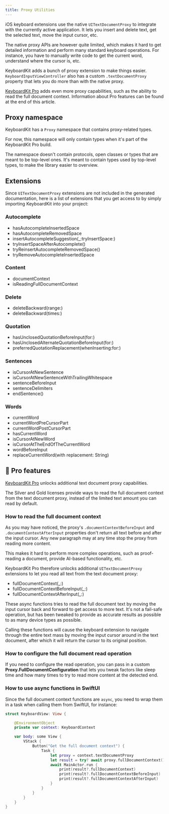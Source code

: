 ```yaml
---
title: Proxy Utilities
---
```


iOS keyboard extensions use the native `UITextDocumentProxy` to integrate with the currently active application. It lets you insert and delete text, get the selected text, move the input cursor, etc.

The native proxy APIs are however quite limited, which makes it hard to get detailed information and perform many standard keyboard operations. For instance, you have to manually write code to get the current word, understand where the cursor is, etc.

KeyboardKit adds a bunch of proxy extension to make things easier. ``KeyboardInputViewController`` also has a custom ``.textDocumentProxy`` property that lets you do more than with the native proxy. 

[KeyboardKit Pro][Pro] adds even more proxy capabilities, such as the ability to read the full document context. Information about Pro features can be found at the end of this article. 



## Proxy namespace

KeyboardKit has a ``Proxy`` namespace that contains proxy-related types.

For now, this namespace will only contain types when it's part of the KeyboardKit Pro build.

The namespace doesn't contain protocols, open classes or types that are meant to be top-level ones. It's meant to contain types used by top-level types, to make the library easier to overview.



## Extensions

Since `UITextDocumentProxy` extensions are not included in the generated documentation, here is a list of extensions that you get access to by simply importing KeyboardKit into your project:


### Autocomplete

- hasAutocompleteInsertedSpace
- hasAutocompleteRemovedSpace
- insertAutocompleteSuggestion(_:tryInsertSpace:)
- tryInsertSpaceAfterAutocomplete()
- tryReinsertAutocompleteRemovedSpace()
- tryRemoveAutocompleteInsertedSpace

### Content

- documentContext  
- isReadingFullDocumentContext

### Delete

- deleteBackward(range:)
- deleteBackward(times:)

### Quotation

- hasUnclosedQuotationBeforeInput(for:)
- hasUnclosedAlternateQuotationBeforeInput(for:)
- preferredQuotationReplacement(whenInserting:for:)

### Sentences

- isCursorAtNewSentence
- isCursorAtNewSentenceWithTrailingWhitespace
- sentenceBeforeInput
- sentenceDelimiters
- endSentence()

### Words

- currentWord
- currentWordPreCursorPart
- currentWordPostCursorPart
- hasCurrentWord
- isCursorAtNewWord
- isCursorAtTheEndOfTheCurrentWord
- wordBeforeInput
- replaceCurrentWord(with replacement: String)



## 👑 Pro features

[KeyboardKit Pro][Pro] unlocks additional text document proxy capabilities.

The Silver and Gold licenses provide ways to read the full document context from the text document proxy, instead of the limited text amount you can read by default.


### How to read the full document context

As you may have noticed, the proxy's `.documentContextBeforeInput` and `.documentContextAfterInput` properties don't return all text before and after the input cursor. Any new paragraph may at any time stop the proxy from reading more content.

This makes it hard to perform more complex operations, such as proof-reading a document, provide AI-based functionality, etc.

KeyboardKit Pro therefore unlocks additional `UITextDocumentProxy` extensions to let you read all text from the text document proxy:

- fullDocumentContext(_:)
- fullDocumentContextBeforeInput(_:)
- fullDocumentContextAfterInput(_:)

These async functions tries to read the full document text by moving the input cursor back and forward to get access to more text. It's not a fail-safe operation, but has been tweaked to provide as accurate results as possible to as many device types as possible.

Calling these functions will cause the keyboard extension to navigate through the entire text mass by moving the input cursor around in the text document, after which it will return the cursor to its original position.


### How to configure the full document read operation

If you need to configure the read operation, you can pass in a custom **Proxy.FullDocumentConfiguration** that lets you tweak factors like sleep time and how many times to try to read more content at the detected end.


### How to use async functions in SwiftUI

Since the full document context functions are `async`, you need to wrap them in a task when calling them from SwiftUI, for instance:

```swift
struct KeyboardView: View {

    @EnvironmentObject
    private var context: KeyboardContext

    var body: some View {
        VStack {
            Button("Get the full document context") {
                Task {
                    let proxy = context.textDocumentProxy
                    let result = try? await proxy.fullDocumentContext()
                    await MainActor.run {
                        print(result?.fullDocumentContext)
                        print(result?.fullDocumentContextBeforeInput)
                        print(result?.fullDocumentContextAfterInput)
                    }
                }
            }
        }
    }
}
```


[Pro]: /pro
